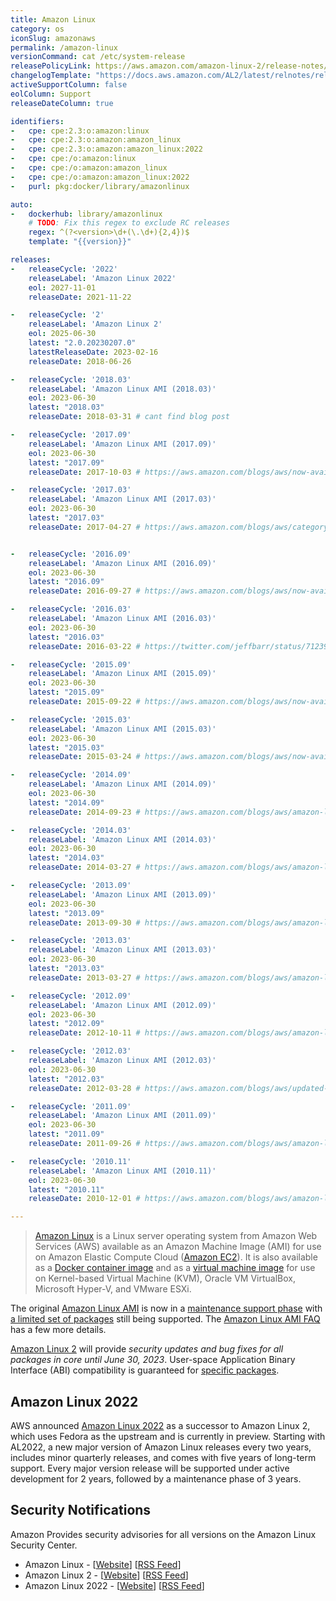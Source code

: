 ```yaml
---
title: Amazon Linux
category: os
iconSlug: amazonaws
permalink: /amazon-linux
versionCommand: cat /etc/system-release
releasePolicyLink: https://aws.amazon.com/amazon-linux-2/release-notes/
changelogTemplate: "https://docs.aws.amazon.com/AL2/latest/relnotes/relnotes-{{'__LATEST_RELEASE_DATE__'|replace:'-',''}}.html"
activeSupportColumn: false
eolColumn: Support
releaseDateColumn: true

identifiers:
-   cpe: cpe:2.3:o:amazon:linux
-   cpe: cpe:2.3:o:amazon:amazon_linux
-   cpe: cpe:2.3:o:amazon:amazon_linux:2022
-   cpe: cpe:/o:amazon:linux
-   cpe: cpe:/o:amazon:amazon_linux
-   cpe: cpe:/o:amazon:amazon_linux:2022
-   purl: pkg:docker/library/amazonlinux

auto:
-   dockerhub: library/amazonlinux
    # TODO: Fix this regex to exclude RC releases
    regex: ^(?<version>\d+(\.\d+){2,4})$
    template: "{{version}}"

releases:
-   releaseCycle: '2022'
    releaseLabel: 'Amazon Linux 2022'
    eol: 2027-11-01
    releaseDate: 2021-11-22

-   releaseCycle: '2'
    releaseLabel: 'Amazon Linux 2'
    eol: 2025-06-30
    latest: "2.0.20230207.0"
    latestReleaseDate: 2023-02-16
    releaseDate: 2018-06-26

-   releaseCycle: '2018.03'
    releaseLabel: 'Amazon Linux AMI (2018.03)'
    eol: 2023-06-30
    latest: "2018.03"
    releaseDate: 2018-03-31 # cant find blog post

-   releaseCycle: '2017.09'
    releaseLabel: 'Amazon Linux AMI (2017.09)'
    eol: 2023-06-30
    latest: "2017.09"
    releaseDate: 2017-10-03 # https://aws.amazon.com/blogs/aws/now-available-amazon-linux-ami-2017-09/

-   releaseCycle: '2017.03'
    releaseLabel: 'Amazon Linux AMI (2017.03)'
    eol: 2023-06-30
    latest: "2017.03"
    releaseDate: 2017-04-27 # https://aws.amazon.com/blogs/aws/category/amazon-inspector/ "Amazon Linux 2017.03 Support – This new version of the Amazon Linux AMI is launching today and Inspector supports it now."


-   releaseCycle: '2016.09'
    releaseLabel: 'Amazon Linux AMI (2016.09)'
    eol: 2023-06-30
    latest: "2016.09"
    releaseDate: 2016-09-27 # https://aws.amazon.com/blogs/aws/now-available-amazon-linux-ami-2016-09/

-   releaseCycle: '2016.03'
    releaseLabel: 'Amazon Linux AMI (2016.03)'
    eol: 2023-06-30
    latest: "2016.03"
    releaseDate: 2016-03-22 # https://twitter.com/jeffbarr/status/712393595962007552

-   releaseCycle: '2015.09'
    releaseLabel: 'Amazon Linux AMI (2015.09)'
    eol: 2023-06-30
    latest: "2015.09"
    releaseDate: 2015-09-22 # https://aws.amazon.com/blogs/aws/now-available-amazon-linux-ami-2015-09/

-   releaseCycle: '2015.03'
    releaseLabel: 'Amazon Linux AMI (2015.03)'
    eol: 2023-06-30
    latest: "2015.03"
    releaseDate: 2015-03-24 # https://aws.amazon.com/blogs/aws/now-available-amazon-linux-ami-2015-03/

-   releaseCycle: '2014.09'
    releaseLabel: 'Amazon Linux AMI (2014.09)'
    eol: 2023-06-30
    latest: "2014.09"
    releaseDate: 2014-09-23 # https://aws.amazon.com/blogs/aws/amazon-linux-ami-2014-09/

-   releaseCycle: '2014.03'
    releaseLabel: 'Amazon Linux AMI (2014.03)'
    eol: 2023-06-30
    latest: "2014.03"
    releaseDate: 2014-03-27 # https://aws.amazon.com/blogs/aws/amazon-linux-ami-201403-is-now-available/

-   releaseCycle: '2013.09'
    releaseLabel: 'Amazon Linux AMI (2013.09)'
    eol: 2023-06-30
    latest: "2013.09"
    releaseDate: 2013-09-30 # https://aws.amazon.com/blogs/aws/amazon-linux-ami-201309-now-available/

-   releaseCycle: '2013.03'
    releaseLabel: 'Amazon Linux AMI (2013.03)'
    eol: 2023-06-30
    latest: "2013.03"
    releaseDate: 2013-03-27 # https://aws.amazon.com/blogs/aws/amazon-linux-ami-201303-now-available/

-   releaseCycle: '2012.09'
    releaseLabel: 'Amazon Linux AMI (2012.09)'
    eol: 2023-06-30
    latest: "2012.09"
    releaseDate: 2012-10-11 # https://aws.amazon.com/blogs/aws/amazon-linux-ami-201209-now-available/

-   releaseCycle: '2012.03'
    releaseLabel: 'Amazon Linux AMI (2012.03)'
    eol: 2023-06-30
    latest: "2012.03"
    releaseDate: 2012-03-28 # https://aws.amazon.com/blogs/aws/updated-amazon-linux-ami-201203-now-available/

-   releaseCycle: '2011.09'
    releaseLabel: 'Amazon Linux AMI (2011.09)'
    eol: 2023-06-30
    latest: "2011.09"
    releaseDate: 2011-09-26 # https://aws.amazon.com/blogs/aws/amazon-linux-ami-production-status-new-features/

-   releaseCycle: '2010.11'
    releaseLabel: 'Amazon Linux AMI (2010.11)'
    eol: 2023-06-30
    latest: "2010.11"
    releaseDate: 2010-12-01 # https://aws.amazon.com/blogs/aws/amazon-linux-ami-2010111-released/

---
```


> [Amazon Linux][al2] is a Linux server operating system from Amazon Web Services (AWS) available as
> an Amazon Machine Image (AMI) for use on Amazon Elastic Compute Cloud
> ([Amazon EC2](https://aws.amazon.com/ec2/)). It is also available as a
> [Docker container image](https://hub.docker.com/_/amazonlinux/) and as a
> [virtual machine image](https://cdn.amazonlinux.com/os-images/latest/) for use on Kernel-based
> Virtual Machine (KVM), Oracle VM VirtualBox, Microsoft Hyper-V, and VMware ESXi.

The original [Amazon Linux AMI][al1] is now in a [maintenance support phase][al1-eol] with
[a limited set of packages](https://amazonlinux.github.io/al1-support-statements/) still being
supported. The [Amazon Linux AMI FAQ](https://aws.amazon.com/amazon-linux-ami/faqs/) has a few more
details.

[Amazon Linux 2][al2] will provide _security updates and bug fixes for all packages in core until
June 30, 2023_. User-space Application Binary Interface (ABI) compatibility is guaranteed for
[specific packages][al2-faq].

## Amazon Linux 2022

AWS announced [Amazon Linux 2022](https://aws.amazon.com/linux/amazon-linux-2022/) as a successor to
Amazon Linux 2, which uses Fedora as the upstream and is currently in preview. Starting with AL2022,
a new major version of Amazon Linux releases every two years, includes minor quarterly releases, and
comes with five years of long-term support. Every major version release will be supported under
active development for 2 years, followed by a maintenance phase of 3 years.

## Security Notifications

Amazon Provides security advisories for all versions on the Amazon Linux Security Center.

- Amazon Linux - [[Website][al-sec]] [[RSS Feed][al-sec-rss]]
- Amazon Linux 2 - [[Website][al2-sec]] [[RSS Feed][al2-sec-rss]]
- Amazon Linux 2022 - [[Website][al2022-sec]] [[RSS Feed][al2022-sec-rss]]

[al1]: https://aws.amazon.com/amazon-linux-ami/ "Amazon Linux AMI, no longer supported"
[al2]: https://aws.amazon.com/amazon-linux-2/ "Amazon Linux 2"
[al1-eol]: https://aws.amazon.com/blogs/aws/update-on-amazon-linux-ami-end-of-life/ "Update on Amazon Linux AMI end-of-life"
[al1-faq]: https://aws.amazon.com/amazon-linux-ami/faqs/ "Amazon Linux AMI FAQ"
[al2-faq]: https://aws.amazon.com/amazon-linux-2/faqs/#Long_Term_Support "Amazon Linux 2 FAQs"

[al-sec]: https://alas.aws.amazon.com/
[al-sec-rss]: https://alas.aws.amazon.com/alas.rss

[al2-sec]: https://alas.aws.amazon.com/alas2.html
[al2-sec-rss]: https://alas.aws.amazon.com/AL2/alas.rss

[al2022-sec]: https://alas.aws.amazon.com/alas2022.html
[al2022-sec-rss]: https://alas.aws.amazon.com/AL2022/alas.rss
